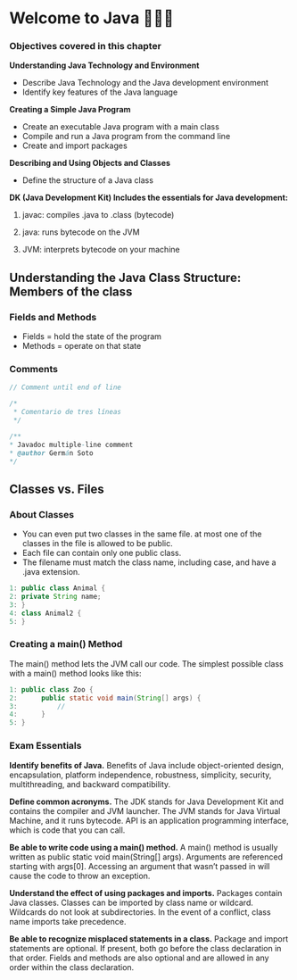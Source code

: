 # Welcome to Java 🧑🏻‍💻

### Objectives covered in this chapter

**Understanding Java Technology and Environment**
* Describe Java Technology and the Java development environment
* Identify key features of the Java language

**Creating a Simple Java Program**
* Create an executable Java program with a main class
* Compile and run a Java program from the command line
* Create and import packages

**Describing and Using Objects and Classes**
* Define the structure of a Java class


**DK (Java Development Kit)
Includes the essentials for Java development:**

1. javac: compiles .java to .class (bytecode)

2. java: runs bytecode on the JVM

3. JVM: interprets bytecode on your machine



## Understanding the Java Class Structure: Members of the class

### Fields and Methods
* Fields = hold the state of the program
* Methods = operate on that state

### Comments
```java
// Comment until end of line

/*
 * Comentario de tres líneas
 */

/**
* Javadoc multiple-line comment
* @author Germán Soto
*/
```

## Classes vs. Files

### About Classes

* You can even put two classes in the same file. at most one of the classes in the file is allowed to
be public. 
* Each file can contain only one public class.
* The filename must match the class name, including case, and have a .java extension.

```java
1: public class Animal {
2: private String name;
3: }
4: class Animal2 {
5: }
```
### Creating a main() Method

The main() method lets the JVM call our code. The simplest possible class with a main() method looks like this:
```java
1: public class Zoo {
2:      public static void main(String[] args) {
3:          //
4:      }
5: }
```

### Exam Essentials
**Identify benefits of Java.** 
Benefits of Java include object-oriented design, encapsulation, platform independence,
robustness, simplicity, security, multithreading, and backward compatibility.

**Define common acronyms.**
The JDK stands for Java Development Kit and contains the compiler and JVM
launcher. The JVM stands for Java Virtual Machine, and it runs bytecode. API is an application programming
interface, which is code that you can call.

**Be able to write code using a main() method.**
A main() method is usually written as public static void
main(String[] args). Arguments are referenced starting with args[0]. Accessing an argument that wasn’t passed in
will cause the code to throw an exception.

**Understand the effect of using packages and imports.**
Packages contain Java classes. Classes can be imported
by class name or wildcard. Wildcards do not look at subdirectories. In the event of a conflict, class name imports
take precedence.

**Be able to recognize misplaced statements in a class.**
Package and import statements are optional. If present,
both go before the class declaration in that order. Fields and methods are also optional and are allowed in any
order within the class declaration.

















